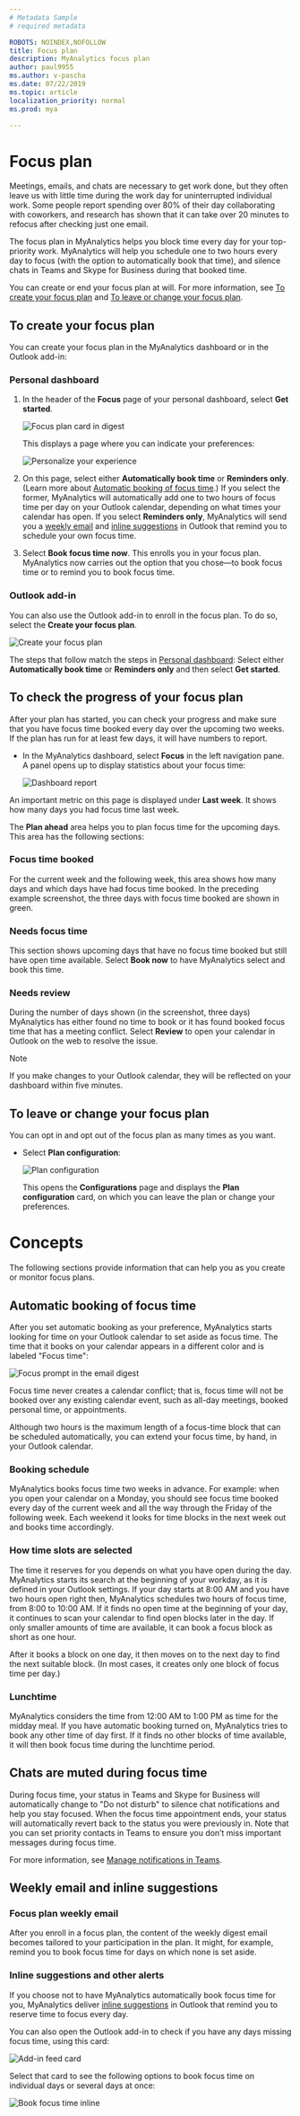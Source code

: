```yaml
---
# Metadata Sample
# required metadata

ROBOTS: NOINDEX,NOFOLLOW
title: Focus plan
description: MyAnalytics focus plan
author: paul9955
ms.author: v-pascha
ms.date: 07/22/2019
ms.topic: article
localization_priority: normal 
ms.prod: mya

---
```


# Focus plan

Meetings, emails, and chats are necessary to get work done, but they often leave us with little time during the work day for uninterrupted individual work. Some people report spending over 80% of their day collaborating with coworkers, and research has shown that it can take over 20 minutes to refocus after checking just one email.

The focus plan in MyAnalytics helps you block time every day for your top-priority work. MyAnalytics will help you schedule one to two hours every day to focus (with the option to automatically book that time), and silence chats in Teams and Skype for Business during that booked time. 

You can create or end your focus plan at will. For more information, see [To create your focus plan](#to-create-your-focus-plan) and [To leave or change your focus plan](#to-leave-or-change-your-focus-plan). 

## To create your focus plan

You can create your focus plan in the MyAnalytics dashboard or in the Outlook add-in:

### Personal dashboard

1. In the header of the **Focus** page of your personal dashboard, select **Get started**. 

   ![Focus plan card in digest](../../Images/mya/use/focusplan-intro.png)

   This displays a page where you can indicate your preferences:

   ![Personalize your experience](../../Images/mya/use/focusplan-preferences.png)
 
2. On this page, select either **Automatically book time** or **Reminders only**. (Learn more about [Automatic booking of focus time](#automatic-booking-of-focus-time).) If you select the former, MyAnalytics will automatically add one to two hours of focus time per day on your Outlook calendar, depending on what times your calendar has open. If you select **Reminders only**, MyAnalytics will send you a [weekly email](#focus-plan-weekly-email) and [inline suggestions](#inline-suggestions-and-other-alerts) in Outlook that remind you to schedule your own focus time. 

2.	Select **Book focus time now**. This enrolls you in your focus plan. MyAnalytics now carries out the option that you chose&mdash;to book focus time or to remind you to book focus time.

### Outlook add-in

You can also use the Outlook add-in to enroll in the focus plan. To do so, select the **Create your focus plan**. 

![Create your focus plan](../../Images/mya/use/card-in-add-in-2.png)

The steps that follow match the steps in [Personal dashboard](#personal-dashboard): Select either **Automatically book time** or **Reminders only** and then select **Get started**. 
 
## To check the progress of your focus plan

After your plan has started, you can check your progress and make sure that you have focus time booked every day over the upcoming two weeks. If the plan has run for at least few days, it will have numbers to report. 

 * In the MyAnalytics dashboard, select **Focus** in the left navigation pane. A panel opens up to display statistics about your focus time:

    ![Dashboard report](../../Images/mya/use/focusplan-planahead.png)
  
An important metric on this page is displayed under **Last week**. It shows how many days you had focus time last week. 

The **Plan ahead** area helps you to plan focus time for the upcoming days. This area has the following sections: 

### Focus time booked

For the current week and the following week, this area shows how many days and which days have had focus time booked. In the preceding example screenshot, the three days with focus time booked are shown in green. 

<!-- The shapes in this area are color coded:

| Color | Meaning |
| ----- | ----- |
| Green | On this day, focus time was booked. Either MyAnalytics booked it automatically or you responded to a MyAnalytics reminder to book focus time. |
| Gray | A day that has already passed. |
| Yellow | MyAnalytics couldn’t find any time to book on that day, or you accepted a meeting that conflicts with time previously booked as focus time on that day. |
| Blue | You haven’t yet booked focus time on that day, but MyAnalytics found open time that’s available to book. | 
-->

### Needs focus time

This section shows upcoming days that have no focus time booked but still have open time available. Select **Book now** to have MyAnalytics select and book this time. 

### Needs review

During the number of days shown (in the screenshot, three days) MyAnalytics has either found no time to book or it has found booked focus time that has a meeting conflict. Select **Review** to open your calendar in Outlook on the web to resolve the issue. 

> [!Note] 
> If you make changes to your Outlook calendar, they will be reflected on your dashboard within five minutes. 

<!-- 
### To add tasks to your focus time
[Need steps here]
-->

## To leave or change your focus plan

You can opt in and opt out of the focus plan as many times as you want. 

 * Select **Plan configuration**:

    ![Plan configuration](../../Images/mya/use/plan-config.png)
 
    This opens the **Configurations** page and displays the **Plan configuration** card, on which you can leave the plan or change your preferences.

<!-- REMOVED PER PETER. TOO MUCH DETAIL. 
2.	Your status determines what you see on the **Plan configuration** card: 

    * <u>Already in a plan:</u> If you are already in a focus plan, the card gives you two options: 
       * To change your plan preference, select the option to switch between auto-booking and reminders, and then select **Save changes**. 

         ![Personalize your experience](../../Images/mya/use/plan-config-card.png)

       * To end your participation in the focus plan, select **Leave plan** and then respond **Yes** or **No** in the **Leave focus plan** confirmation message. 

    * <u>Not in a plan:</u> If you are not already in a focus plan, the **Plan configuration** card gives you the option to join. To do this, select **Try it now**. This displays the **Personalize your experience** card. 

       On this card, select either **Book time for me** or **Just remind me to book time**, and then select **Get started**.
 
      ![Personalize your experience](../../Images/mya/use/preferences.png)
-->
 
# Concepts

The following sections provide information that can help you as you create or monitor focus plans.  

## Automatic booking of focus time

After you set automatic booking as your preference, MyAnalytics starts looking for time on your Outlook calendar to set aside as focus time. The time that it books on your calendar appears in a different color and is labeled "Focus time":  

![Focus prompt in the email digest](../../Images/mya/use/focus-time-on-your-calendar.png)

Focus time never creates a calendar conflict; that is, focus time will not be booked over any existing calendar event, such as all-day meetings, booked personal time, or appointments. 

Although two hours is the maximum length of a focus-time block that can be scheduled automatically, you can extend your focus time, by hand, in your Outlook calendar. 

### Booking schedule

MyAnalytics books focus time two weeks in advance. For example: when you open your calendar on a Monday, you should see focus time booked every day of the current week and all the way through the Friday of the following week. Each weekend it looks for time blocks in the next week out and books time accordingly. 

### How time slots are selected

The time it reserves for you depends on what you have open during the day. MyAnalytics starts its search at the beginning of your workday, as it is defined in your Outlook settings. If your day starts at 8:00 AM and you have two hours open right then, MyAnalytics schedules two hours of focus time, from 8:00 to 10:00 AM. If it finds no open time at the beginning of your day, it continues to scan your calendar to find open blocks later in the day. If only smaller amounts of time are available, it can book a focus block as short as one hour. 

After it books a block on one day, it then moves on to the next day to find the next suitable block. (In most cases, it creates only one block of focus time per day.)

### Lunchtime

MyAnalytics considers the time from 12:00 AM to 1:00 PM as time for the midday meal. If you have automatic booking turned on, MyAnalytics tries to book any other time of day first. If it finds no other blocks of time available, it will then book focus time during the lunchtime period. 

## Chats are muted during focus time  

During focus time, your status in Teams and Skype for Business will automatically change to "Do not disturb" to silence chat notifications and help you stay focused. When the focus time appointment ends, your status will automatically revert back to the status you were previously in. Note that you can set priority contacts in Teams to ensure you don’t miss important messages during focus time. 

For more information, see [Manage notifications in Teams](https://support.office.com/en-us/article/manage-notifications-in-teams-1cc31834-5fe5-412b-8edb-43fecc78413d). 

<!-- DELETED 27 JUNE, PER PETERB

## Focus plan in MyAnalytics surfaces

### Before you create the plan

As a MyAnalytics user, you might become aware of the focus plan when you see focus-related prompts and messages in the weekly digest email, the dashboard, and insights. Examples: 

#### Focus plan prompt in the email digest

![Focus prompt in the email digest](../../Images/mya/use/focus-prompt-in-email-digest-75-90.png)

#### Focus plan prompt in the dashboard
  
![Focus prompt in the dashboard](../../Images/mya/use/focus-prompt-in-dashboard.png)

For more information about the digest email, which for focus plan participants becomes tailored to the plan, see [MyAnalytics weekly digest email](#myanalytics-weekly-digest-email). 

-->

## Weekly email and inline suggestions

### Focus plan weekly email

After you enroll in a focus plan, the content of the weekly digest email becomes tailored to your participation in the plan. It might, for example, remind you to book focus time for days on which none is set aside. 

### Inline suggestions and other alerts

If you choose not to have MyAnalytics automatically book focus time for you, MyAnalytics deliver [inline suggestions](mya-notifications.md) in Outlook that remind you to reserve time to focus every day.

You can also open the Outlook add-in to check if you have any days missing focus time, using this card: 

![Add-in feed card](../../Images/mya/use/add-in-feed-card.png)

Select that card to see the following options to book focus time on individual days or several days at once:  

![Book focus time inline](../../Images/mya/use/book-focus-time-nudge.png)

<!--  DELETED PER PETERB 27 JUNE

If you've chosen not to turn on auto-booking and if other circumstances arise that will limit your focus time (even if you choose to delete a focus block), MyAnalytics alerts you of the focus time that you are missing over the upcoming days. 

For example, the add-in might display this card: 
 
![Add-in feed card](../../Images/mya/use/add-in-feed-card.png)

### After you create the plan
 
#### MyAnalytics weekly digest email

As described under [To check the progress of your focus plan](#to-check-the-progress-of-your-focus-plan), you use the MyAnalytics dashboard to see how well your focus plan is working. 

You can also find similar information in the MyAnalytics weekly digest email. After you enroll in a focus plan, the content of the digest email becomes tailored to your participation in the plan. 

It reports on your recent progress in the plan, it gives opportunities to plan for the near future, and it presents food-for-thought items that can help you succeed in the plan. Finally, it contains an _Explore more_ section that lets you dig deeper into various performance indicators for recent days. It looks something like this: 

![Focus prompt in the email digest](../../Images/mya/use/new-digest-email-2.png)

-->